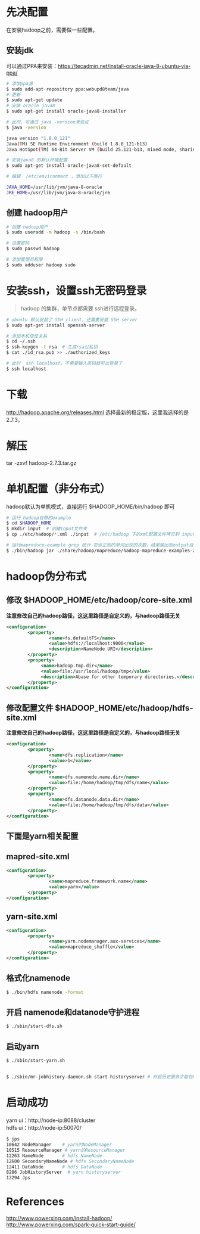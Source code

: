 # 先决配置
在安装hadoop之前，需要做一些配置。

## 安装jdk
可以通过PPA来安装：https://tecadmin.net/install-oracle-java-8-ubuntu-via-ppa/

```bash
# 添加ppa源
$ sudo add-apt-repository ppa:webupd8team/java
# 更新
$ sudo apt-get update
# 安装 oracle java8
$ sudo apt-get install oracle-java8-installer

# 此时，可通过 java -version来验证
$ java -version

java version "1.8.0_121"
Java(TM) SE Runtime Environment (build 1.8.0_121-b13)
Java HotSpot(TM) 64-Bit Server VM (build 25.121-b13, mixed mode, sharing)

# 安装java8 的默认环境配置
$ sudo apt-get install oracle-java8-set-default

# 编辑  /etc/environment ，添加以下两行

JAVA_HOME=/usr/lib/jvm/java-8-oracle
JRE_HOME=/usr/lib/jvm/java-8-oracle/jre
```

## 创建 hadoop用户
```bash
# 创建 hadoop用户
$ sudo useradd -m hadoop -s /bin/bash

# 设置密码
$ sudo passwd hadoop

# 添加管理员权限
$ sudo adduser hadoop sudo
```

# 安装ssh，设置ssh无密码登录
> hadoop 的集群，单节点都需要 ssh进行远程登录。

```bash
# ubuntu 默认安装了 SSH client，还需要安装 SSH server
$ sudo apt-get install openssh-server

# 添加本机信任关系
$ cd ~/.ssh
$ ssh-keygen -t rsa  # 生成rsa公私钥
$ cat ./id_rsa.pub >> ./authorized_keys

# 此时  ssh localhost，不需要输入密码就可以登录了
$ ssh localhost
```

# 下载
http://hadoop.apache.org/releases.html
选择最新的稳定版，这里我选择的是2.7.3。

# 解压
tar -zxvf hadoop-2.7.3.tar.gz

# 单机配置（非分布式）
hadoop默认为单机模式，直接运行 $HADOOP_HOME/bin/hadoop 即可
```bash
# 运行 hadoop自带的example
$ cd $HADOOP_HOME
$ mkdir input  # 创建input文件夹            
$ cp ./etc/hadoop/*.xml ./input  # /etc/hadoop 下的xml配置文件拷贝到 input文件夹下

# 运行mapreduce-example grep 统计 符合正则的单词出现的次数，结果输出到output目录中
$ ./bin/hadoop jar ./share/hadoop/mapreduce/hadoop-mapreduce-examples-2.7.3.jar grep ./input ./output 'dfs[a-z.]+'   
```

# hadoop伪分布式

## 修改 $HADOOP_HOME/etc/hadoop/core-site.xml

**注意修改自己的hadoop路径，这这里路径是自定义的，与hadoop路径无关**

```xml
<configuration>
        <property>
                <name>fs.defaultFS</name>
                <value>hdfs://localhost:9000</value>
                <description>NameNode URI</description>
        </property>
        <property>
             <name>hadoop.tmp.dir</name>
             <value>file:/usr/local/hadoop/tmp</value>
             <description>Abase for other temporary directories.</description>
        </property>
</configuration>
```

## 修改配置文件 $HADOOP_HOME/etc/hadoop/hdfs-site.xml

**注意修改自己的hadoop路径，这这里路径是自定义的，与hadoop路径无关**

```xml
<configuration>
        <property>
                <name>dfs.replication</name>
                <value>1</value>
        </property>
        <property>
                <name>dfs.namenode.name.dir</name>
                <value>file:/home/hadoop/tmp/dfs/name</value>
        </property>
        <property>
                <name>dfs.datanode.data.dir</name>
                <value>file:/home/hadoop/tmp/dfs/data</value>
        </property>
</configuration>
```

## 下面是yarn相关配置

## mapred-site.xml
```xml
<configuration>
        <property>
                <name>mapreduce.framework.name</name>
                <value>yarn</value>
        </property>
</configuration>
```

## yarn-site.xml
```xml
<configuration>
        <property>
                <name>yarn.nodemanager.aux-services</name>
                <value>mapreduce_shuffle</value>
        </property>
</configuration>
```

## 格式化namenode
```bash
$ ./bin/hdfs namenode -format
```

## 开启 namenode和datanode守护进程
```bash
$ ./sbin/start-dfs.sh
```

## 启动yarn
```bash
$ ./sbin/start-yarn.sh
```

##
```bash
$ ./sbin/mr-jobhistory-daemon.sh start historyserver # 开启历史服务才能在WEB中查看任务运行
```

# 启动成功
yarn ui：http://node-ip:8088/cluster      
hdfs ui：http://node-ip:50070/       

```bash
$ jps
10642 NodeManager    # yarn的NodeManager
10515 ResourceManager # yarn的ResourceManager
12263 NameNode       # hdfs NameNode
12600 SecondaryNameNode # hdfs SecondaryNameNode
12411 DataNode       # hdfs DataNode
8286 JobHistoryServer  # yarn historyserver
13294 Jps
```


# References
http://www.powerxing.com/install-hadoop/
http://www.powerxing.com/spark-quick-start-guide/
